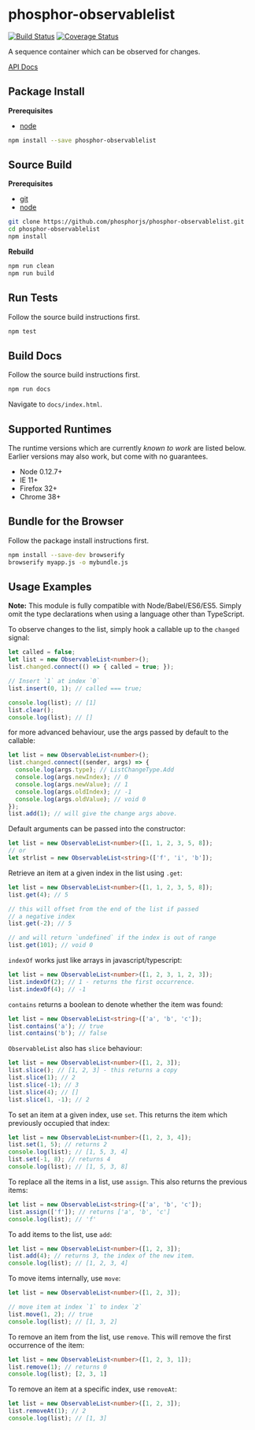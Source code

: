 phosphor-observablelist
=======================

[![Build Status](https://travis-ci.org/phosphorjs/phosphor-observablelist.svg)](https://travis-ci.org/phosphorjs/phosphor-observablelist?branch=master)
[![Coverage Status](https://coveralls.io/repos/phosphorjs/phosphor-observablelist/badge.svg?branch=master&service=github)](https://coveralls.io/github/phosphorjs/phosphor-observablelist?branch=master)

A sequence container which can be observed for changes.

[API Docs](http://phosphorjs.github.io/phosphor-observablelist/api/)


Package Install
---------------

**Prerequisites**
- [node](http://nodejs.org/)

```bash
npm install --save phosphor-observablelist
```


Source Build
------------

**Prerequisites**
- [git](http://git-scm.com/)
- [node](http://nodejs.org/)

```bash
git clone https://github.com/phosphorjs/phosphor-observablelist.git
cd phosphor-observablelist
npm install
```

**Rebuild**
```bash
npm run clean
npm run build
```


Run Tests
---------

Follow the source build instructions first.

```bash
npm test
```


Build Docs
----------

Follow the source build instructions first.

```bash
npm run docs
```

Navigate to `docs/index.html`.


Supported Runtimes
------------------

The runtime versions which are currently *known to work* are listed below.
Earlier versions may also work, but come with no guarantees.

- Node 0.12.7+
- IE 11+
- Firefox 32+
- Chrome 38+


Bundle for the Browser
----------------------

Follow the package install instructions first.

```bash
npm install --save-dev browserify
browserify myapp.js -o mybundle.js
```


Usage Examples
--------------

**Note:** This module is fully compatible with Node/Babel/ES6/ES5. Simply
omit the type declarations when using a language other than TypeScript.

To observe changes to the list, simply hook a callable up to the `changed` signal:

```typescript
let called = false;
let list = new ObservableList<number>();
list.changed.connect(() => { called = true; });

// Insert `1` at index `0`
list.insert(0, 1); // called === true;

console.log(list); // [1]
list.clear();
console.log(list); // []
```

for more advanced behaviour, use the args passed by default to the callable:

```typescript
let list = new ObservableList<number>();
list.changed.connect((sender, args) => {
  console.log(args.type); // ListChangeType.Add
  console.log(args.newIndex); // 0
  console.log(args.newValue); // 1
  console.log(args.oldIndex); // -1
  console.log(args.oldValue); // void 0
});
list.add(1); // will give the change args above.
```

Default arguments can be passed into the constructor:

```typescript
let list = new ObservableList<number>([1, 1, 2, 3, 5, 8]);
// or
let strlist = new ObservableList<string>(['f', 'i', 'b']);
```

Retrieve an item at a given index in the list using `.get`:

```typescript
let list = new ObservableList<number>([1, 1, 2, 3, 5, 8]);
list.get(4); // 5

// this will offset from the end of the list if passed
// a negative index
list.get(-2); // 5

// and will return `undefined` if the index is out of range
list.get(101); // void 0
```

`indexOf` works just like arrays in javascript/typescript:

```typescript
let list = new ObservableList<number>([1, 2, 3, 1, 2, 3]);
list.indexOf(2); // 1 - returns the first occurrence.
list.indexOf(4); // -1
```

`contains` returns a boolean to denote whether the item was found:

```typescript
let list = new ObservableList<string>(['a', 'b', 'c']);
list.contains('a'); // true
list.contains('b'); // false
```

`ObservableList` also has `slice` behaviour:

```typescript
let list = new ObservableList<number>([1, 2, 3]);
list.slice(); // [1, 2, 3] - this returns a copy
list.slice(1); // 2
list.slice(-1); // 3
list.slice(4); // []
list.slice(1, -1); // 2
```

To set an item at a given index, use `set`. This returns the item which previously occupied that index:

```typescript
let list = new ObservableList<number>([1, 2, 3, 4]);
list.set(1, 5); // returns 2
console.log(list); // [1, 5, 3, 4]
list.set(-1, 8); // returns 4
console.log(list); // [1, 5, 3, 8]
```

To replace all the items in a list, use `assign`. This also returns the previous items:

```typescript
let list = new ObservableList<string>(['a', 'b', 'c']);
list.assign(['f']); // returns ['a', 'b', 'c']
console.log(list); // 'f'
```

To add items to the list, use `add`:

```typescript
let list = new ObservableList<number>([1, 2, 3]);
list.add(4); // returns 3, the index of the new item.
console.log(list); // [1, 2, 3, 4]
```

To move items internally, use `move`:

```typescript
let list = new ObservableList<number>([1, 2, 3]);

// move item at index `1` to index `2`
list.move(1, 2); // true
console.log(list); // [1, 3, 2]
```

To remove an item from the list, use `remove`. This will remove the first occurrence of the item:

```typescript
let list = new ObservableList<number>([1, 2, 3, 1]);
list.remove(1); // returns 0
console.log(list); [2, 3, 1]
```

To remove an item at a specific index, use `removeAt`:

```typescript
let list = new ObservableList<number>([1, 2, 3]);
list.removeAt(1); // 2
console.log(list); // [1, 3]
```
